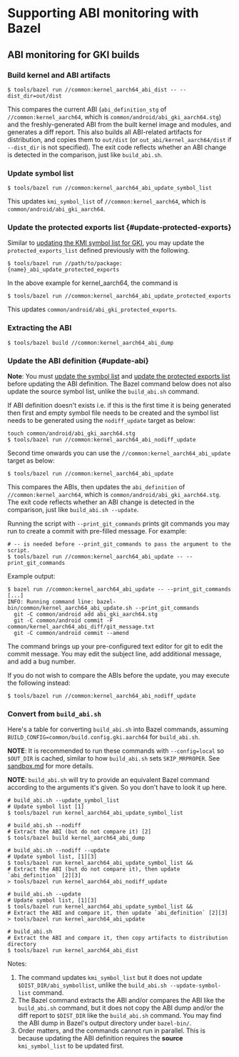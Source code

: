 # Supporting ABI monitoring with Bazel

## ABI monitoring for GKI builds

### Build kernel and ABI artifacts

```shell
$ tools/bazel run //common:kernel_aarch64_abi_dist -- --dist_dir=out/dist
```

This compares the current ABI (`abi_definition_stg` of `//common:kernel_aarch64`,
which is `common/android/abi_gki_aarch64.stg`) and the freshly-generated ABI
from the built kernel image and modules, and generates a diff report. This also
builds all ABI-related artifacts for distribution, and copies them to
`out/dist` (or `out_abi/kernel_aarch64/dist` if `--dist_dir` is not specified).
The exit code reflects whether an ABI change is detected in the
comparison, just like `build_abi.sh`.

### Update symbol list

```shell
$ tools/bazel run //common:kernel_aarch64_abi_update_symbol_list
```

This updates `kmi_symbol_list` of `//common:kernel_aarch64`, which is
`common/android/abi_gki_aarch64`.

### Update the protected exports list {#update-protected-exports}

Similar to [updating the KMI symbol list for GKI](abi.md#update-symbol-list),
you may update the `protected_exports_list` defined previously with the
following.

```shell
$ tools/bazel run //path/to/package:{name}_abi_update_protected_exports
```

In the above example for kernel\_aarch64, the command is

```shell
$ tools/bazel run //common:kernel_aarch64_abi_update_protected_exports
```

This updates `common/android/abi_gki_protected_exports`.

### Extracting the ABI

```shell
$ tools/bazel build //common:kernel_aarch64_abi_dump
```

### Update the ABI definition {#update-abi}

**Note**: You must [update the symbol list](#update-symbol-list) and
[update the protected exports list](#update-protected-exports) before
updating the ABI definition. The Bazel command below does not also update
the source symbol list, unlike the `build_abi.sh` command.

If ABI definition doesn't exists i.e. if this is the first time it is being
generated then first and empty symbol file needs to be created and the symbol
list needs to be generated using the `nodiff_update` target as below:

```shell
touch common/android/abi_gki_aarch64.stg
$ tools/bazel run //common:kernel_aarch64_abi_nodiff_update
```

Second time onwards you can use the `//common:kernel_aarch64_abi_update` target
as below:

```shell
$ tools/bazel run //common:kernel_aarch64_abi_update
```

This compares the ABIs, then updates the `abi_definition`
of `//common:kernel_aarch64`, which is `common/android/abi_gki_aarch64.stg`. The
exit code reflects whether an ABI change is detected in the comparison, just
like `build_abi.sh --update`.

Running the script with `--print_git_commands` prints git commands you
may run to create a commit with pre-filled message. For example:

```shell
# -- is needed before --print_git_commands to pass the argument to the script.
$ tools/bazel run //common:kernel_aarch64_abi_update -- --print_git_commands
```

Example output:

```
$ bazel run //common:kernel_aarch64_abi_update -- --print_git_commands
[...]
INFO: Running command line: bazel-bin/common/kernel_aarch64_abi_update.sh --print_git_commands
  git -C common/android add abi_gki_aarch64.stg
  git -C common/android commit -F common/kernel_aarch64_abi_diff/git_message.txt
  git -C common/android commit --amend
```


The command brings up your pre-configured text editor for git to edit the
commit message. You may edit the subject line, add additional message, and add
a bug number.

If you do not wish to compare the ABIs before the update, you may execute the
following instead:

```shell
$ tools/bazel run //common:kernel_aarch64_abi_nodiff_update
```

### Convert from `build_abi.sh`

Here's a table for converting `build_abi.sh`
into Bazel commands, assuming `BUILD_CONFIG=common/build.config.gki.aarch64`
for `build_abi.sh`.

**NOTE**: It is recommended to run these commands with `--config=local` so
`$OUT_DIR` is cached, similar to how `build_abi.sh` sets `SKIP_MRPROPER`. See
[sandbox.md](sandbox.md) for more details.

**NOTE**: `build_abi.sh` will try to provide an equivalent Bazel command
according to the arguments it's given. So you don't have to look it up here.

```shell
# build_abi.sh --update_symbol_list
# Update symbol list [1]
$ tools/bazel run kernel_aarch64_abi_update_symbol_list

# build_abi.sh --nodiff
# Extract the ABI (but do not compare it) [2]
$ tools/bazel build kernel_aarch64_abi_dump

# build_abi.sh --nodiff --update
# Update symbol list, [1][3]
$ tools/bazel run kernel_aarch64_abi_update_symbol_list &&
# Extract the ABI (but do not compare it), then update `abi_definition` [2][3]
> tools/bazel run kernel_aarch64_abi_nodiff_update

# build_abi.sh --update
# Update symbol list, [1][3]
$ tools/bazel run kernel_aarch64_abi_update_symbol_list &&
# Extract the ABI and compare it, then update `abi_definition` [2][3]
> tools/bazel run kernel_aarch64_abi_update

# build_abi.sh
# Extract the ABI and compare it, then copy artifacts to distribution directory
$ tools/bazel run kernel_aarch64_abi_dist
```

Notes:

1. The command updates `kmi_symbol_list` but it does not update
   `$DIST_DIR/abi_symbollist`, unlike the `build_abi.sh --update-symbol-list`
   command.
2. The Bazel command extracts the ABI and/or compares the ABI like the
   `build_abi.sh` command, but it does not copy the ABI dump and/or the diff
   report to `$DIST_DIR` like the `build_abi.sh` command. You may find the ABI
   dump in Bazel's output directory under `bazel-bin/`.
3. Order matters, and the commands cannot run in parallel. This is because
   updating the ABI definition requires the **source**
   `kmi_symbol_list` to be updated first.

